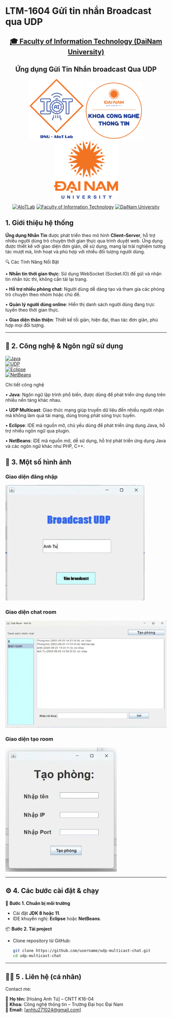 # LTM-1604 Gửi tin nhắn Broadcast qua UDP
<h2 align="center">
    <a href="https://dainam.edu.vn/vi/khoa-cong-nghe-thong-tin">
        🎓 Faculty of Information Technology (DaiNam University)
    </a>
</h2>

<h2 align="center">
    Ứng dụng Gửi Tin Nhắn broadcast Qua UDP
</h2>

<div align="center">
    <p align="center">
        <img src="docs/aiotlab_logo.png" alt="AIoTLab Logo" width="170"/>
        <img src="docs/fitdnu_logo.png" alt="FIT Logo" width="180"/>
        <img src="docs/dnu_logo.png" alt="DaiNam University Logo" width="200"/>
    </p>

[![AIoTLab](https://img.shields.io/badge/AIoTLab-green?style=for-the-badge)](https://www.facebook.com/DNUAIoTLab)
[![Faculty of Information Technology](https://img.shields.io/badge/Faculty%20of%20Information%20Technology-blue?style=for-the-badge)](https://dainam.edu.vn/vi/khoa-cong-nghe-thong-tin)
[![DaiNam University](https://img.shields.io/badge/DaiNam%20University-orange?style=for-the-badge)](https://dainam.edu.vn)

</div>

## 1. Giới thiệu hệ thống

 **Ứng dụng Nhắn Tin** được phát triển theo mô hình **Client–Server**, hỗ trợ nhiều người dùng trò chuyện thời gian thực qua trình duyệt web. Ứng dụng được thiết kế với giao diện đơn giản, dễ sử dụng, mang lại trải nghiệm tương tác mượt mà, linh hoạt và phù hợp với nhiều đối tượng người dùng.

🔍 Các Tính Năng Nổi Bật

•	**Nhắn tin thời gian thực**: Sử dụng WebSocket (Socket.IO) để gửi và nhận tin nhắn tức thì, không cần tải lại trang.

•	**Hỗ trợ nhiều phòng chat**: Người dùng dễ dàng tạo và tham gia các phòng trò chuyện theo nhóm hoặc chủ đề.

•	**Quản lý người dùng online**: Hiển thị danh sách người dùng đang trực tuyến theo thời gian thực.

•	**Giao diện thân thiện**: Thiết kế tối giản, hiện đại, thao tác đơn giản, phù hợp mọi đối tượng.

---

## 🔧 2. Công nghệ & Ngôn ngữ sử dụng

[![Java](https://img.shields.io/badge/Java-ED8B00?style=for-the-badge&logo=openjdk&logoColor=white)](https://www.oracle.com/java/technologies/javase-downloads.html)  
[![UDP](https://img.shields.io/badge/UDP%20Multicast-00599C?style=for-the-badge&logo=socket.io&logoColor=white)](https://docs.oracle.com/javase/tutorial/networking/datagrams/)   
[![Eclipse](https://img.shields.io/badge/Eclipse-2C2255?style=for-the-badge&logo=eclipseide&logoColor=white)](https://www.eclipse.org/)  
[![NetBeans](https://img.shields.io/badge/NetBeans-1B6AC6?style=for-the-badge&logo=apachenetbeanside&logoColor=white)](https://netbeans.apache.org/)  

Chi tiết công nghệ 


•	**Java**: Ngôn ngữ lập trình phổ biến, được dùng để phát triển ứng dụng trên nhiều nền tảng khác nhau.

•	**UDP Multicast**: Giao thức mạng giúp truyền dữ liệu đến nhiều người nhận mà không làm quá tải mạng, dùng trong phát sóng trực tuyến.

•	**Eclipse**: IDE mã nguồn mở, chủ yếu dùng để phát triển ứng dụng Java, hỗ trợ nhiều ngôn ngữ qua plugin.

•	**NetBeans**: IDE mã nguồn mở, dễ sử dụng, hỗ trợ phát triển ứng dụng Java và các ngôn ngữ khác như PHP, C++.


## 🚀 3. Một số hình ảnh

### Giao diện đăng nhập
![Cấu trúc chương trình](demo/1.jpeg)

### Giao diện chat room
![Luồng xử lý](demo/2.jpeg)

### Giao diện tạo room
![Giao diện](demo/3.jpeg)

---

## ⚙️ 4. Các bước cài đặt & chạy

🔧 **Bước 1. Chuẩn bị môi trường**
- Cài đặt **JDK 8 hoặc 11**.  
- IDE khuyến nghị: **Eclipse** hoặc **NetBeans**.  

📦 **Bước 2. Tải project**
- Clone repository từ GitHub:  
  ```bash
  git clone https://github.com/username/udp-multicast-chat.git
  cd udp-multicast-chat


---
## 👨‍💻 5 . Liên hệ (cá nhân)

Contact me:  

📌 **Họ tên:** [Hoàng Anh Tú] – CNTT K16-04  
📌 **Khoa:** Công nghệ thông tin – Trường Đại học Đại Nam  
📌 **Email:** [anhtu271024@gmail.com]  
